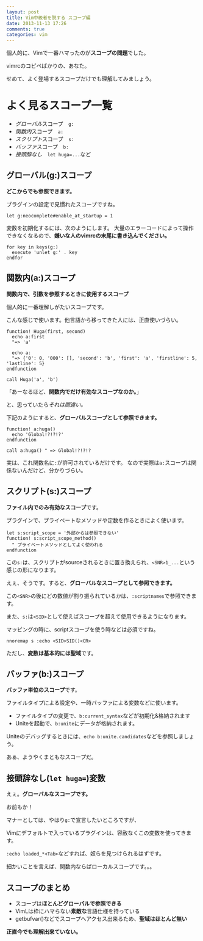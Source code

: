 ```yaml
---
layout: post
title: Vim中級者を脱する スコープ編
date: 2013-11-13 17:26
comments: true
categories: vim
---
```


個人的に、Vimで一番ハマったのが**スコープの問題**でした。

vimrcのコピペばかりの、あなた。

せめて、よく登場するスコープだけでも理解してみましょう。

<!-- more -->

# よく見るスコープ一覧

- *グローバル*スコープ　`g:`
- *関数内*スコープ　`a:`
- *スクリプト*スコープ　`s:`
- *バッファ*スコープ　`b:`
- *接頭辞なし*　`let huga=...`など

## グローバル(g:)スコープ

**どこからでも参照できます。**

プラグインの設定で見慣れたスコープですね。

`let g:neocomplete#enable_at_startup = 1`

変数を初期化するには、次のようにします。
大量のエラーコードによって操作できなくなるので、**嫌いな人のvimrcの末尾に書き込んでください。**

```
for key in keys(g:)
  execute 'unlet g:' . key
endfor
```


## 関数内(a:)スコープ

**関数内で、引数を参照するときに使用するスコープ**

個人的に一番理解しがたいスコープです。

こんな感じで使います。他言語から移ってきた人には、正直使いづらい。

```
function! Huga(first, second)
  echo a:first
  "=> 'a'

  echo a:
  "=> {'0': 0, '000': [], 'second': 'b', 'first': 'a', 'firstline': 5, 'lastline': 5}
endfunction

call Huga('a', 'b')
```

「あーなるほど、**関数内でだけ有効なスコープなのか。**」

と、思っていたら*それは間違い。*


下記のようにすると、**グローバルスコープとして参照できます。**

```
function! a:huga()
  echo 'Global!?!?!?'
endfunction

call a:huga() " => Global!?!?!?
```

実は、これ関数名に`:`が許可されているだけです。
なので実際は`a:`スコープは関係ないんだけど、分かりづらい。

## スクリプト(s:)スコープ

**ファイル内でのみ有効なスコープ**です。

プラグインで、プライベートなメソッドや定数を作るときによく使います。

```
let s:script_scope = '外部からは参照できない'
function! s:script_scope_method()
  " プライベートメソッドとしてよく使われる
endfunction
```

この`s:`は、スクリプトがsourceされるときに置き換えられ、`<SNR>1_...`という感じの形になります。

えぇ、そうです。すると、**グローバルなスコープとして参照できます。**

この`<SNR>`の後にどの数値が割り振られているかは、`:scriptnames`で参照できます。


また、`s:`は`<SID>`として使えばスコープを超えて使用できるようになります。

マッピングの時に、scriptスコープを使う時などは必須ですね。

```
nnoremap s :echo <SID>SID()<CR>
```

ただし、**変数は基本的には聖域**です。

## バッファ(b:)スコープ

**バッファ単位のスコープ**です。

ファイルタイプによる設定や、一時バッファによる変数などに使います。

- ファイルタイプの変更で、`b:current_syntax`などが初期化&格納されます
- Uniteを起動で、`b:unite`にデータが格納されます。

Uniteのデバッグするときには、`echo b:unite.candidates`などを参照しましょう。

あぁ、ようやくまともなスコープだ。

## 接頭辞なし(`let huga=`)変数

えぇ。**グローバルなスコープです。**

お前もか！


マナーとしては、やはり`g:`で宣言したいところですが、

Vimにデフォルトで入っているプラグインは、容赦なくこの変数を使ってきます。

`:echo loaded_*<Tab>`などすれば、奴らを見つけられるはずです。

細かいことを言えば、関数内ならばローカルスコープです。。。


## スコープのまとめ

- スコープは**ほとんどグローバルで参照できる**
- VimLは枠にハマらない**素敵な**言語仕様を持っている
- getbufvar()などでスコープへアクセス出来るため、**聖域はほとんど無い**


**正直今でも理解出来ていない。**
